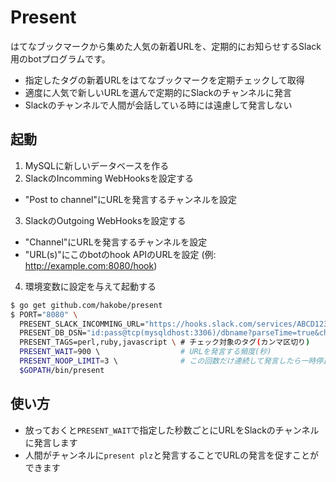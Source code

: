 # Present

はてなブックマークから集めた人気の新着URLを、定期的にお知らせするSlack用のbotプログラムです。

- 指定したタグの新着URLをはてなブックマークを定期チェックして取得
- 適度に人気で新しいURLを選んで定期的にSlackのチャンネルに発言
- Slackのチャンネルで人間が会話している時には遠慮して発言しない

## 起動

1. MySQLに新しいデータベースを作る
2. SlackのIncomming WebHooksを設定する
  - "Post to channel"にURLを発言するチャンネルを設定
3. SlackのOutgoing WebHooksを設定する
  - "Channel"にURLを発言するチャンネルを設定
  - "URL(s)"にこのbotのhook APIのURLを設定 (例: http://example.com:8080/hook)
4. 環境変数に設定を与えて起動する

```sh
$ go get github.com/hakobe/present
$ PORT="8080" \
  PRESENT_SLACK_INCOMMING_URL="https://hooks.slack.com/services/ABCD1234/EFGH5679/abcdefghijk123456" \
  PRESENT_DB_DSN="id:pass@tcp(mysqldhost:3306)/dbname?parseTime=true&charset=utf8" \
  PRESENT_TAGS=perl,ruby,javascript \ # チェック対象のタグ(カンマ区切り)
  PRESENT_WAIT=900 \                  # URLを発言する頻度(秒)
  PRESENT_NOOP_LIMIT=3 \              # この回数だけ連続して発言したら一時停止する
  $GOPATH/bin/present
```

## 使い方

- 放っておくと`PRESENT_WAIT`で指定した秒数ごとにURLをSlackのチャンネルに発言します
- 人間がチャンネルに`present plz`と発言することでURLの発言を促すことができます
